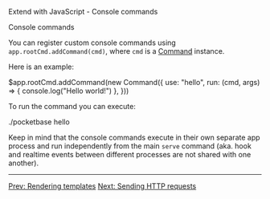 Extend with JavaScript - Console commands

Console commands

You can register custom console commands using `app.rootCmd.addCommand(cmd)`, where `cmd` is a [Command](/jsvm/classes/Command.html) instance.

Here is an example:

$app.rootCmd.addCommand(new Command({
    use: "hello",
    run: (cmd, args) => {
        console.log("Hello world!")
    },
}))

To run the command you can execute:

./pocketbase hello

Keep in mind that the console commands execute in their own separate app process and run independently from the main `serve` command (aka. hook and realtime events between different processes are not shared with one another).

* * *

[Prev: Rendering templates](/docs/js-rendering-templates) [Next: Sending HTTP requests](/docs/js-sending-http-requests)